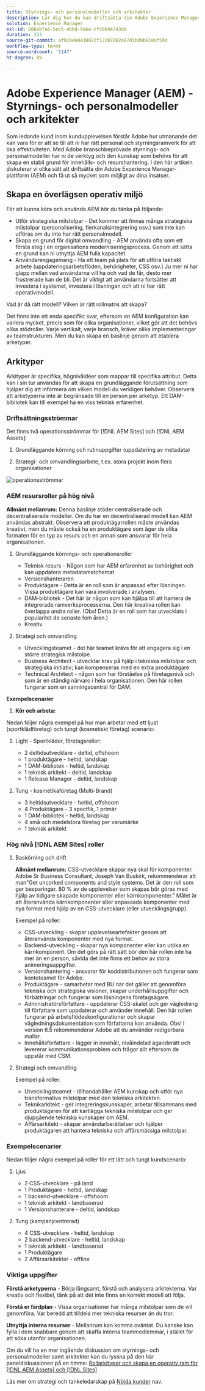 ```yaml
---
title: Styrnings- och personalmodeller och arkitekter
description: Lär dig hur du kan driftsätta din Adobe Experience Manager-plattform (AEM) och få ut det mesta av dina insatser.
solution: Experience Manager
exl-id: 808ab7a6-5ec5-4bbd-9a6e-cfc0b447430d
duration: 333
source-git-commit: af928e60410022f12207082467d3bd9b818af59d
workflow-type: tm+mt
source-wordcount: '1147'
ht-degree: 0%

---
```


# Adobe Experience Manager (AEM) - Styrnings- och personalmodeller och arkitekter

Som ledande kund inom kundupplevelsen förstår Adobe hur utmanande det kan vara för er att se till att ni har rätt personal och styrningsramverk för att öka effektiviteten. Med Adobe branschbeprövade styrnings- och personalmodeller har ni de verktyg och den kunskap som behövs för att skapa en stabil grund för innehålls- och resurshantering. I den här artikeln diskuterar vi olika sätt att driftsätta din Adobe Experience Manager-plattform (AEM) och få ut så mycket som möjligt av dina insatser.

## Skapa en överlägsen operativ miljö

För att kunna köra och använda AEM bör du tänka på följande:

* Utför strategiska milstolpar - Det kommer att finnas många strategiska milstolpar (personalisering, flerkanalsintegrering osv.) som inte kan utföras om du inte har rätt personalmodell.
* Skapa en grund för digital omvandling - AEM används ofta som ett första steg i en organisations moderniseringsprocess. Genom att sätta en grund kan ni utnyttja AEM fulla kapacitet.
* Användarengagemang - Ha ett team på plats för att utföra taktiskt arbete (uppdateringsarbetsflöden, behörigheter, CSS osv.) Ju mer ni har glapp mellan vad användarna vill ha och vad de får, desto mer frustrerade kan de bli. Det är viktigt att användarna fortsätter att investera i systemet, investera i lösningen och att ni har rätt operativmodell.

Vad är då rätt modell? Vilken är rätt rollmatris att skapa?

Det finns inte ett enda specifikt svar, eftersom en AEM konfiguration kan variera mycket, precis som för olika organisationer, vilket gör att det behövs olika stödroller. Varje vertikalt, varje bransch, kräver olika implementeringar av teamstrukturen. Men du kan skapa en baslinje genom att etablera arketyper.

## Arkityper

Arkityper är specifika, högnivåidéer som mappar till specifika attribut. Detta kan i sin tur användas för att skapa en grundläggande förutsättning som hjälper dig att informera om vilken modell du verkligen behöver. Observera att arketyperna inte är begränsade till en person per arketyp. Ett DAM-bibliotek kan till exempel ha en viss teknisk erfarenhet.

### Driftsättningsströmmar

Det finns två operationsströmmar för [!DNL AEM Sites] och [!DNL AEM Assets]:

1. Grundläggande körning och rutinuppgifter (uppdatering av metadata)

1. Strategi- och omvandlingsarbete, t.ex. stora projekt inom flera organisationer

![operationsströmmar](assets/streams-of-operationalization.png)

### AEM resursroller på hög nivå

**Allmänt mellanrum:** Denna baslinje stöder centraliserade och decentraliserade modeller. Om du har en decentraliserad modell kan AEM användas abstrakt. Observera att produktägarrollen måste användas kreativt, men du måste också ha en produktägare som äger de olika formaten för en typ av resurs och en annan som ansvarar för hela organisationen.

1. Grundläggande körnings- och operationsroller

   * Teknisk resurs - Någon som har AEM erfarenhet av behörighet och kan uppdatera metadatamatchemat
   * Versionshanteraren
   * Produktägare - Detta är en roll som är anpassad efter lösningen. Vissa produktägare kan vara involverade i analysen.
   * DAM-bibliotek - Det här är någon som kan hjälpa till att hantera de integrerade ramverksprocesserna. Den här kreativa rollen kan överlappa andra roller. (Obs! Detta är en roll som har utvecklats i popularitet de senaste fem åren.)
   * Kreativ

1. Strategi och omvandling

   * Utvecklingsteamet - det här teamet krävs för att engagera sig i en större strategisk milstolpe.
   * Business Architect - utvecklar krav på hjälp i tekniska milstolpar och strategiska initiativ; kan kompenseras med en extra produktägare
   * Technical Architect - någon som har förståelse på företagsnivå och som är en ständig närvaro i hela organisationen. Den här rollen fungerar som en sanningscentral för DAM.

**Exempelscenarier**

1. **Kör och arbeta:**

Nedan följer några exempel på hur man arbetar med ett ljust (sportklädföretag) och tungt (kosmetiskt företag) scenario:

1. Light - Sportkläder, företagsroller:

   * 2 deltidsutvecklare - deltid, offshoom
   * 1 produktägare - heltid, landskap
   * 1 DAM-bibliotek - heltid, landskap
   * 1 teknisk arkitekt - deltid, landskap
   * 1 Release Manager - deltid, landskap

1. Tung - kosmetikaföretag (Multi-Brand)

   * 3 heltidsutvecklare - heltid, offshoom
   * 4 Produktägare - 3 specifik, 1 primär
   * 1 DAM-bibliotek - heltid, landskap
   * 4 små och medelstora företag per varumärke
   * 1 teknisk arkitekt

### Hög nivå [!DNL AEM Sites] roller

1. Baskörning och drift

   **Allmänt mellanrum:** CSS-utvecklare skapar nya skal för komponenter. Adobe Sr Business Consultant, Joseph Van Buskirk, rekommenderar att man&quot;Get uncorked components and style systems. Det är den roll som ger besparingar. 80 % av de upplevelser som skapas bör göras med hjälp av tidigare skapade komponenter eller kärnkomponenter.&quot; Målet är att återanvända kärnkomponenter eller anpassade komponenter med nya format med hjälp av en CSS-utvecklare (eller utvecklingsgrupp).

   Exempel på roller:

   * CSS-utveckling - skapar upplevelseartefakter genom att återanvända komponenter med nya format.
   * Backend-utveckling - skapar nya komponenter eller kan utöka en kärnkomponent. Om det görs på rätt sätt bör den här rollen inte ha mer än en person, såvida det inte finns ett behov av stora animeringsuppgifter.
   * Versionshantering - ansvarar för koddistributionen och fungerar som kontoteamet för Adobe.
   * Produktägare - samarbetar med BU när det gäller att genomföra tekniska och strategiska visioner, skapar underhållsuppgifter och förbättringar och fungerar som lösningens företagsägare.
   * Administratörsförfattare - uppdaterar CSS-skalet och ger vägledning till författare som uppdaterar och använder innehåll. Den här rollen fungerar på arbetsflödeskonfigurationer och skapar vägledningsdokumentation som författarna kan använda. Obs! I version 6.5 rekommenderar Adobe att du använder redigerbara mallar.
   * Innehållsförfattare - lägger in innehåll, nivåindelad äganderätt och levererar kommunikationsproblem och frågor allt eftersom de uppstår med CSM.

1. Strategi och omvandling

   Exempel på roller:

   * Utvecklingsteamet - tillhandahåller AEM kunskap och utför nya transformativa milstolpar med den tekniska arkitekten.
   * Teknikarkitekt - ger integreringskunskaper, arbetar tillsammans med produktägaren för att kartlägga tekniska milstolpar och ger djupgående tekniska kunskaper om AEM.
   * Affärsarkitekt - skapar användarberättelser och hjälper produktägaren att hantera tekniska och affärsmässiga milstolpar.

### Exempelscenarier

Nedan följer några exempel på roller för ett lätt och tungt kundscenario:

1. Ljus

   * 2 CSS-utvecklare - på land
   * 1 Produktägare - heltid, landskap
   * 1 backend-utvecklare - offshoom
   * 1 teknisk arkitekt - landbaserad
   * 1 Versionshanterare - deltid, landskap

1. Tung (kampanjcentrerad)

   * 4 CSS-utvecklare - heltid, landskap
   * 2 backend-utvecklare - heltid, landskap
   * 1 teknisk arkitekt - landbaserad
   * 1 Produktägare
   * 2 Affärsarkitekter - offline

### Viktiga uppgifter

**Förstå arketyperna** - Börja långsamt, förstå och analysera arkitekterna. Var kreativ och flexibel, tänk på att det inte finns en korrekt modell att följa.

**Förstå er färdplan** - Vissa organisationer har många milstolpar som de vill genomföra. Var beredd att tilldela mer tekniska resurser än du tror.

**Utnyttja interna resurser** - Mellanrum kan komma oväntat. Du kanske kan fylla i dem snabbare genom att skaffa interna teammedlemmar, i stället för att söka utanför organisationen.

Om du vill ha en mer ingående diskussion om styrnings- och personalmodeller samt arkitekter kan du lyssna på den här paneldiskussionen på en timme: [Rollarkityper och skapa en operativ ram för [!DNL AEM Assets] och [!DNL Sites]](https://adobecustomersuccess.adobeconnect.com/p8ml5nmy0758mp4/)

Läs mer om strategi och tankeledarskap på [Nöjda kunder](https://experienceleague.adobe.com/docs/customer-success/customer-success/overview.html) nav.

